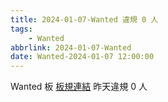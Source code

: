 ```yaml
---
title: 2024-01-07-Wanted 違規 0 人
tags:
    - Wanted
abbrlink: 2024-01-07-Wanted
date: Wanted-2024-01-07 12:00:00
---
```

Wanted 板 [板規連結](https://www.ptt.cc/bbs/Wanted/M.1608829773.A.D3B.html)
昨天違規 0 人
